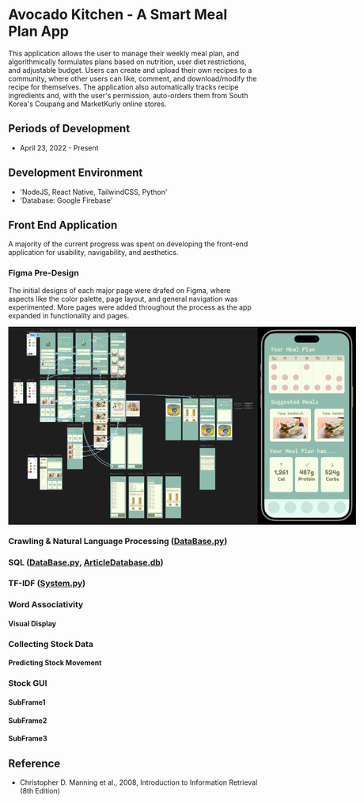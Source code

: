 # Avocado Kitchen - A Smart Meal Plan App

This application allows the user to manage their weekly meal plan, and algorithmically formulates plans based on nutrition, user diet restrictions, and adjustable budget. Users can create and upload their own recipes to a community, where other users can like, comment, and download/modify the recipe for themselves. The application also automatically tracks recipe ingredients and, with the user's permission, auto-orders them from South Korea's Coupang and MarketKurly online stores. 

## Periods of Development  
- April 23, 2022 - Present

## Development Environment  
- 'NodeJS, React Native, TailwindCSS, Python' 
- 'Database: Google Firebase'

## Front End Application

A majority of the current progress was spent on developing the front-end application for usability, navigability, and aesthetics. 

### Figma Pre-Design

The initial designs of each major page were drafed on Figma, where aspects like the color palette, page layout, and general navigation was experimented. More pages were added throughout the process as the app expanded in functionality and pages. 

<div style="display: flex">
   <img src="readmeimages/figma1.png" height=400 width=600>
   <img src="readmeimages/figma2.png" height=400 width=200>
</div>


### Crawling & Natural Language Processing ([DataBase.py](DataBase.py))  


### SQL ([DataBase.py](DataBase.py), [ArticleDatabase.db](ArticleDatabase.db]))  


### TF-IDF ([System.py](System.py))  


### Word Associativity  


#### Visual Display


### Collecting Stock Data


#### Predicting Stock Movement


### Stock GUI


#### SubFrame1


#### SubFrame2


#### SubFrame3

## Reference
- Christopher D. Manning et al., 2008, Introduction to Information Retrieval (8th Edition)
